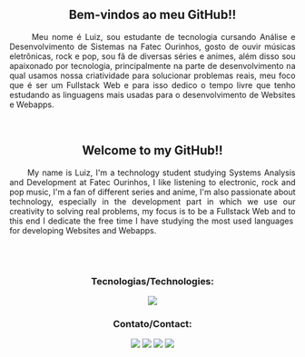 <h2 align="center"> Bem-vindos ao meu GitHub!! </h2>

<p align="justify"> &nbsp;&nbsp;&nbsp;&nbsp;&nbsp; Meu nome é Luiz, sou estudante de tecnologia cursando Análise e Desenvolvimento de Sistemas na Fatec Ourinhos, gosto de ouvir músicas eletrônicas, rock e pop, sou fã de diversas séries e animes, além disso sou apaixonado por tecnologia, principalmente na parte de desenvolvimento na qual usamos nossa criatividade para solucionar problemas reais, meu foco que é ser um Fullstack Web e para isso dedico o tempo livre que tenho estudando as linguagens mais usadas para o desenvolvimento de Websites e Webapps. </p>

<br>

<h2 align="center"> Welcome to my GitHub!! </h2>

<p align="justify"> &nbsp;&nbsp;&nbsp;&nbsp;&nbsp; My name is Luiz, I'm a technology student studying Systems Analysis and Development at Fatec Ourinhos, I like listening to electronic, rock and pop music, I'm a fan of different series and anime, I'm also passionate about technology, especially in the development part in which we use our creativity to solving real problems, my focus is to be a Fullstack Web and to this end I dedicate the free time I have studying the most used languages ​​for developing Websites and Webapps. </p>

<br><br>

<h3 align="center"> Tecnologias/Technologies: </h3>
<p align="center">
    <img src="https://skillicons.dev/icons?i=html,css,js,java,git,github,vscode,idea&theme=dark"/>
</p>

<h3 align="center"> Contato/Contact: </h3>
<p align="center">
    <a href="https://www.linkedin.com/in/luizgpr/"><img src="https://img.shields.io/badge/LinkedIn-0e76a8?style=for-the-badge&logo=linkedin&logoColor=white"/></a>
    <a href="mailto:pelegatti.28@gmail.com"><img src="https://img.shields.io/badge/Gmail-ff0000?style=for-the-badge&logo=gmail&logoColor=white"></a>
    <a href="https://www.instagram.com/luizgpr"><img src="https://img.shields.io/badge/Instagram-E1306C?style=for-the-badge&logo=instagram&logoColor=white"/></a>
    <a href="https://twitter.com/pelegatti_luiz"><img src="https://img.shields.io/badge/X.com-000000?style=for-the-badge&logo=x&logoColor=dark"/></a>
</p>
